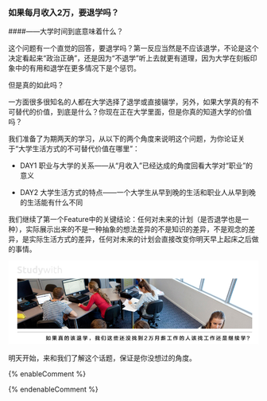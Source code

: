 ### 如果每月收入2万，要退学吗？
####——大学时间到底意味着什么？

这个问题有一个直觉的回答，要退学吗？第一反应当然是不应该退学，不论是这个决定看起来“政治正确”，还是因为“不退学”听上去就更有道理，因为大学在刻板印象中的有用和退学在更多情况下是个惩罚。

但是真的如此吗？

一方面很多很知名的人都在大学选择了退学或直接辍学，另外，如果大学真的有不可替代的价值，到底是什么？你现在正在大学里面，但是你真的知道大学的价值吗？

我们准备了为期两天的学习，从以下的两个角度来说明这个问题，为你论证关于“大学生活方式的不可替代价值在哪里”：

- DAY1 职业与大学的关系——从“月收入”已经达成的角度回看大学对“职业”的意义

- DAY2 大学生活方式的特点——一个大学生从早到晚的生活和职业人从早到晚的生活能有什么不同

我们继续了第一个Feature中的关键结论：任何对未来的计划（是否退学也是一种），实际展示出来的不是一种抽象的想法差异的不是知识的差异，不是观念的差异，是实际生活方式的差异，任何对未来的计划会直接改变你明天早上起床之后做的事情。

![](/assets/1.jpg)

明天开始，来和我们了解这个话题，保证是你没想过的角度。

{% enableComment %}

{% endenableComment %}

